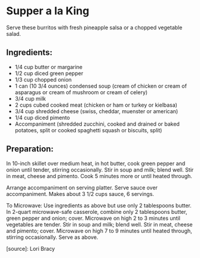 Supper a la King
================

Serve these burritos with fresh pineapple salsa or a chopped vegetable salad.

Ingredients:
------------

- 1/4 cup butter or margarine
- 1/2 cup diced green pepper
- 1/3 cup chopped onion
- 1 can (10 3/4 ounces) condensed soup (cream of chicken or cream of
  asparagus or cream of mushroom or cream of celery)
- 3/4 cup milk
- 2 cups cubed cooked meat (chicken or ham or turkey or kielbasa)
- 3/4 cup shredded cheese (swiss, cheddar, muenster or american)
- 1/4 cup diced pimento
- Accompaniment (shredded zucchini, cooked and drained or baked potatoes,
  split or cooked spaghetti squash or biscuits, split)

Preparation:
------------

In 10-inch skillet over medium heat, in hot butter, cook green pepper and
onion until tender, stirring occasionally. Stir in soup and milk; blend
well. Stir in meat, cheese and pimento. Cook 5 minutes more or until heated
through.

Arrange accompaniment on serving platter. Serve sauce over accompaniment.
Makes about 3 1/2 cups sauce, 6 servings.

To Microwave: Use ingredients as above but use only 2 tablespoons butter.
In 2-quart microwave-safe casserole, combine only 2 tablespoons butter,
green pepper and onion; cover. Microwave on high 2 to 3 minutes until
vegetables are tender. Stir in soup and milk; blend well. Stir in meat,
cheese and pimento; cover. Microwave on high 7 to 9 minutes until heated
through, stirring occasionally. Serve as above.

[source]: Lori Bracy
